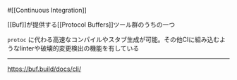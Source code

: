 #[[Continuous Integration]]

[[Buf]]が提供する[[Protocol Buffers]]ツール群のうちの一つ

`protoc` に代わる高速なコンパイルやスタブ生成が可能。その他CIに組み込むようなlinterや破壊的変更検出の機能を有している

---

<https://buf.build/docs/cli/>